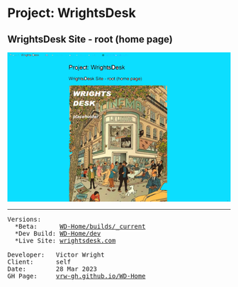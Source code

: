 # Project: WrightsDesk

## WrightsDesk Site - root (home page)

![new](Screenshot2.png "screenshot")

---

<pre>
Versions:
  *Beta:      <a href="https://github.com/vrw-GH/WD-Home/tree/main/builds/_current">WD-Home/builds/_current</a>
  *Dev Build: <a href="https://github.com/vrw-GH/WD-Home/tree/dev1">WD-Home/dev</a>
  *Live Site: <a href="http://www.wrightsdesk.com">wrightsdesk.com</a>

Developer:   Victor Wright
Client:      self
Date:        28 Mar 2023
GH Page:     <a href="https://vrw-gh.github.io/WD-Home/">vrw-gh.github.io/WD-Home</a>
</pre>
